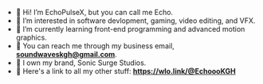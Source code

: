 - 👋 Hi! I’m EchoPulseX, but you can call me Echo.
- 👀 I’m interested in software devlopment, gaming, video editing, and VFX.
- 📕 I’m currently learning front-end programming and advanced motion graphics.
- 📩 You can reach me through my business email, **soundwaveskgh@gmail.com**.
- 💼 I own my brand, Sonic Surge Studios.
- 🔗 Here's a link to all my other stuff: **https://wlo.link/@EchoooKGH**
